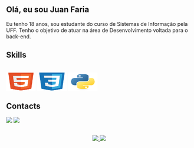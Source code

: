## Olá, eu sou Juan Faria 

Eu tenho 18 anos, sou estudante do curso de Sistemas de Informação pela UFF. Tenho o objetivo de atuar na área de Desenvolvimento voltada para o back-end. 

## Skills
<div style="display: inline_block"><br>
  <img align="center" alt="Imagem-HTML" height="50" width="80" src="https://raw.githubusercontent.com/devicons/devicon/master/icons/html5/html5-original.svg">
  <img align="center" alt="Imagem-CSS" height="50" width="80" src="https://raw.githubusercontent.com/devicons/devicon/master/icons/css3/css3-original.svg">
  <img align="center" alt="Imagem-Python" height="50" width="80" src="https://raw.githubusercontent.com/devicons/devicon/master/icons/python/python-original.svg">
</div>
  
## Contacts
  
<div> 
  <a href = "mailto:juansfaria01@gmail.com"><img src="https://img.shields.io/badge/-Gmail-%23333?style=for-the-badge&logo=gmail&logoColor=white" target="_blank"></a>
  <a href="https://www.linkedin.com/in/juan-faria-9a1a25213" target="_blank"><img src="https://img.shields.io/badge/-LinkedIn-%230077B5?style=for-the-badge&logo=linkedin&logoColor=white" target="_blank"></a>  
</div>
  
##  
  
<div align="center">
  <a href="https://github.com/JuanFaria02">
  <img height="180em" src="https://github-readme-stats.vercel.app/api?username=JuanFaria02&show_icons=true&theme=dark&include_all_commits=true&count_private=true"/>
  <img height="180em" src="https://github-readme-stats.vercel.app/api/top-langs/?username=JuanFaria02&layout=compact&langs_count=7&theme=dark"/>
</div>
